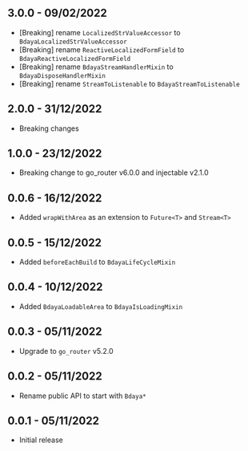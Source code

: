 ## 3.0.0 - 09/02/2022

* [Breaking] rename `LocalizedStrValueAccessor` to `BdayaLocalizedStrValueAccessor`
* [Breaking] rename `ReactiveLocalizedFormField` to `BdayaReactiveLocalizedFormField`
* [Breaking] rename `BdayaStreamHandlerMixin` to `BdayaDisposeHandlerMixin`
* [Breaking] rename `StreamToListenable` to `BdayaStreamToListenable`

## 2.0.0 - 31/12/2022

* Breaking changes

## 1.0.0 - 23/12/2022

* Breaking change to go_router v6.0.0 and injectable v2.1.0

## 0.0.6 - 16/12/2022

* Added `wrapWithArea` as an extension to `Future<T>` and `Stream<T>`

## 0.0.5 - 15/12/2022

* Added `beforeEachBuild` to `BdayaLifeCycleMixin`

## 0.0.4 - 10/12/2022

* Added `BdayaLoadableArea` to `BdayaIsLoadingMixin`

## 0.0.3 - 05/11/2022

* Upgrade to `go_router` v5.2.0

## 0.0.2 - 05/11/2022

* Rename public API to start with `Bdaya*`

## 0.0.1 - 05/11/2022

* Initial release
